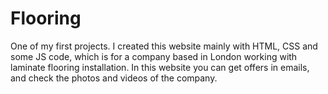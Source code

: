 # Flooring

One of my first projects. I created this website mainly with HTML, CSS and some JS code, which is for a company based in London working with laminate flooring installation. In this website you can get offers in emails, and check the photos and videos of the company.
